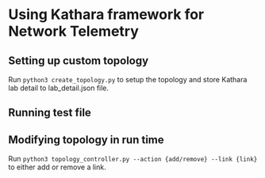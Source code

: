 # Using Kathara framework for Network Telemetry 

## Setting up custom topology 

Run `python3 create_topology.py` to setup the topology and store Kathara lab detail to lab_detail.json file. 

## Running test file 

## Modifying topology in run time 

Run `python3 topology_controller.py --action {add/remove} --link {link}` to either add or remove a link.  